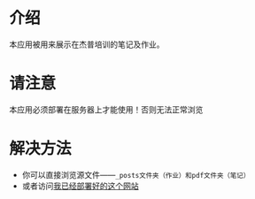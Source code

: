 # 介绍

本应用被用来展示在杰普培训的笔记及作业。

# 请注意

本应用必须部署在服务器上才能使用！否则无法正常浏览

# 解决方法

- 你可以直接浏览源文件——`_posts文件夹（作业）和pdf文件夹（笔记）`
- 或者访问[我已经部署好的这个网站](http://www.vidorra.cn/)